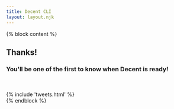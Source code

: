 ```yaml
---
title: Decent CLI
layout: layout.njk
---
```


{% block content %}
<section class="call-to-action1 text-white1 text-left">
  <div class="container">
    <div class="row mt-5 mb-5">
      <div class="col-lg-12 mx-auto">
        <h1 class="display-1">Thanks!</h1>
        <h3 class="">You'll be one of the first to know when Decent is ready!</h3>
      </div>
    </div>
    <br>
    <br>
    <div class="row mt-5">
      <div class="col-lg-7 mx-auto mb-5 text-center">
        {% include 'tweets.html' %}
      </div>
    </div>
  </div>
</section>
{% endblock %}